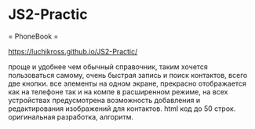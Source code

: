 # JS2-Practic
= PhoneBook =

https://luchikross.github.io/JS2-Practic/

проще и удобнее чем обычный справочник, таким хочется пользоваться самому, очень быстрая запись и поиск контактов, всего две кнопки. все элементы на одном экране, прекрасно отображается как на телефоне так и на компе в расширенном режиме, на всех устройствах предусмотрена возможность добавления и редактирования изображений для контактов. html код до 50 строк. оригинальная разработка, алгоритм.
